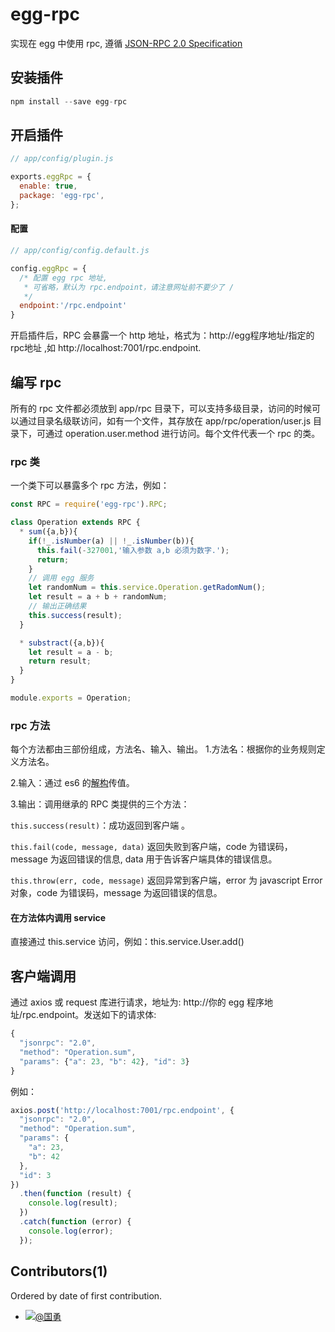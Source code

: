 ### 

egg-rpc
=====

实现在 egg 中使用 rpc, 遵循 [JSON-RPC 2.0 Specification](http://www.jsonrpc.org/specification)

## 安装插件
``` js
npm install --save egg-rpc
```

## 开启插件
```js
// app/config/plugin.js

exports.eggRpc = {
  enable: true,
  package: 'egg-rpc',
};
``` 

#### 配置
``` js 
// app/config/config.default.js

config.eggRpc = {
  /* 配置 egg rpc 地址,
   * 可省略，默认为 rpc.endpoint，请注意网址前不要少了 /
   */ 
  endpoint:'/rpc.endpoint' 
}
```

开启插件后，RPC 会暴露一个 http 地址，格式为：http://egg程序地址/指定的rpc地址 ,如 http://localhost:7001/rpc.endpoint.

## 编写 rpc
所有的 rpc 文件都必须放到 app/rpc 目录下，可以支持多级目录，访问的时候可以通过目录名级联访问，如有一个文件，其存放在 app/rpc/operation/user.js 目录下，可通过 operation.user.method 进行访问。每个文件代表一个 rpc 的类。
 
### rpc 类
一个类下可以暴露多个 rpc 方法，例如：

``` js
const RPC = require('egg-rpc').RPC;

class Operation extends RPC { 
  * sum({a,b}){
    if(!_.isNumber(a) || !_.isNumber(b)){
      this.fail(-327001,'输入参数 a,b 必须为数字.');
      return;
    } 
    // 调用 egg 服务
    let randomNum = this.service.Operation.getRadomNum();
    let result = a + b + randomNum; 
    // 输出正确结果
    this.success(result);
  } 

  * substract({a,b}){
    let result = a - b;
    return result;
  }
}

module.exports = Operation;
```

### rpc 方法

每个方法都由三部份组成，方法名、输入、输出。
1.方法名：根据你的业务规则定义方法名。

2.输入：通过 es6 的[解构](https://developer.mozilla.org/zh-CN/docs/Web/JavaScript/Reference/Operators/Destructuring_assignment)传值。

3.输出：调用继承的 RPC 类提供的三个方法：

`this.success(result)`：成功返回到客户端 。

`this.fail(code, message, data)` 返回失败到客户端，code 为错误码，message 为返回错误的信息, data 用于告诉客户端具体的错误信息。

`this.throw(err, code, message)` 返回异常到客户端，error 为 javascript Error 对象，code 为错误码，message 为返回错误的信息。

#### 在方法体内调用 service

直接通过 this.service 访问，例如：this.service.User.add()

## 客户端调用

通过 axios 或 request 库进行请求，地址为: http://你的 egg 程序地址/rpc.endpoint。发送如下的请求体:

```js
{
  "jsonrpc": "2.0", 
  "method": "Operation.sum",
  "params": {"a": 23, "b": 42}, "id": 3}
}
````

例如：
``` js
axios.post('http://localhost:7001/rpc.endpoint', {
  "jsonrpc": "2.0",
  "method": "Operation.sum",
  "params": {
    "a": 23,
    "b": 42
  },
  "id": 3
})
  .then(function (result) {
    console.log(result);
  })
  .catch(function (error) {
    console.log(error);
  });
```



## Contributors(1)

Ordered by date of first contribution.

- [![](https://avatars0.githubusercontent.com/u/3305041?s=40&v=4)@国勇](http://ygyblog.com) 
 
